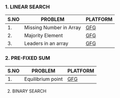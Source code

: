 ### 1. LINEAR SEARCH 
|S.NO|PROBLEM|PLATFORM|
|----|-------|--------|
|1.|Missing Number in Array|[GFG](https://www.geeksforgeeks.org/find-the-missing-number/)|
|2.|Majority Element|[GFG](https://www.geeksforgeeks.org/majority-element/)|
|3.|Leaders in an array|[GFG](https://www.geeksforgeeks.org/leaders-in-an-array/)

### 2. PRE-FIXED SUM
|S.NO|PROBLEM|PLATFORM|
|----|-------|--------|
|1.|Equilibrium point|[GFG](https://www.geeksforgeeks.org/equilibrium-index-of-an-array/)|

2. BINARY SEARCH
